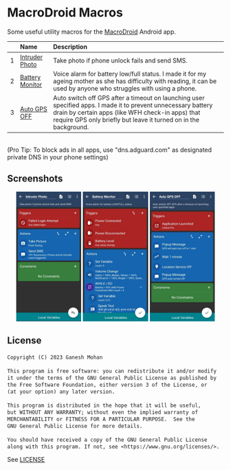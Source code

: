 # MacroDroid Macros

Some useful utility macros for the [MacroDroid](https://play.google.com/store/apps/details?id=com.arlosoft.macrodroid) Android app.

|   | Name                                             | Description                                                                                                                                                                                                                           |
|---|:-------------------------------------------------|:--------------------------------------------------------------------------------------------------------------------------------------------------------------------------------------------------------------------------------------|
| 1 | [Intruder Photo](/macros/Intruder_Photo.macro)   | Take photo if phone unlock fails and send SMS.                                                                                                                                                                                        |
| 2 | [Battery Monitor](/macros/Battery_Monitor.macro) | Voice alarm for battery low/full status. I made it for my ageing mother as she has difficulty with reading, it can be used by anyone who struggles with using a phone.                                                                |
| 3 | [Auto GPS OFF](/macros/Auto_GPS_OFF.macro)       | Auto switch off GPS after a timeout on launching user specified apps. I made it to prevent unnecessary battery drain by certain apps (like WFH check-in apps) that require GPS only briefly but leave it turned on in the background. |

<br/>
(Pro Tip: To block ads in all apps, use "dns.adguard.com" as designated private DNS in your phone settings)

## Screenshots

<p align="center">
    <img style="width:30%" src="/art/01.jpg">
    <img style="width:30%" src="/art/02.jpg">
    <img style="width:30%" src="/art/03.jpg">
</p>

## License

```
Copyright (C) 2023 Ganesh Mohan

This program is free software: you can redistribute it and/or modify
it under the terms of the GNU General Public License as published by
the Free Software Foundation, either version 3 of the License, or
(at your option) any later version.

This program is distributed in the hope that it will be useful,
but WITHOUT ANY WARRANTY; without even the implied warranty of
MERCHANTABILITY or FITNESS FOR A PARTICULAR PURPOSE.  See the
GNU General Public License for more details.

You should have received a copy of the GNU General Public License
along with this program. If not, see <https://www.gnu.org/licenses/>.
```

See [LICENSE](/LICENSE)